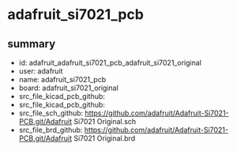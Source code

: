 # adafruit_si7021_pcb
 
## summary 
* id: adafruit_adafruit_si7021_pcb_adafruit_si7021_original
* user: adafruit
* name: adafruit_si7021_pcb
* board: adafruit_si7021_original
* src_file_kicad_pcb_github: 
* src_file_kicad_pcb_github: 
* src_file_sch_github: https://github.com/adafruit/Adafruit-Si7021-PCB.git/Adafruit Si7021 Original.sch
* src_file_brd_github: https://github.com/adafruit/Adafruit-Si7021-PCB.git/Adafruit Si7021 Original.brd



